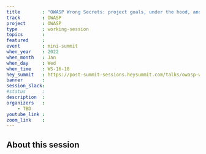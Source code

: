 ```yaml
---
title        : "OWASP Wrong Secrets: project goals, under the hood, and where do we go from here?"
track        : OWASP
project      : OWASP
type         : working-session
topics       :
featured     :
event        : mini-summit
when_year    : 2022
when_month   : Jan
when_day     : Wed
when_time    : WS-16-18
hey_summit   : https://post-summit-sessions.heysummit.com/talks/owasp-wrongsecrets-project-goals-under-the-hood-and-where-do-we-go-from-here/
banner       : 
session_slack:
#status      : 
description  :
organizers   :
    - TBD
youtube_link : 
zoom_link    : 
---
```


## About this session

